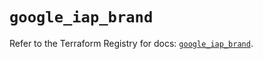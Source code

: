 # `google_iap_brand`

Refer to the Terraform Registry for docs: [`google_iap_brand`](https://registry.terraform.io/providers/hashicorp/google-beta/5.22.0/docs/resources/google_iap_brand).
